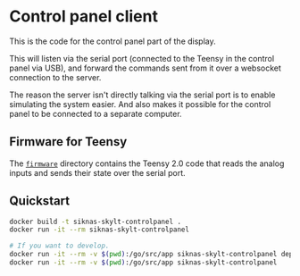 Control panel client
====================

This is the code for the control panel part of the display.

This will listen via the serial port (connected to the Teensy in the control panel via USB), and forward the commands sent from it over a websocket connection to the server.

The reason the server isn't directly talking via the serial port is to enable simulating the system easier. And also makes it possible for the control panel to be connected to a separate computer.

Firmware for Teensy
-------------------

The [`firmware`](firmware/) directory contains the Teensy 2.0 code that reads the analog inputs 
and sends their state over the serial port.

Quickstart
----------

```bash
docker build -t siknas-skylt-controlpanel .
docker run -it --rm siknas-skylt-controlpanel

# If you want to develop.
docker run -it --rm -v $(pwd):/go/src/app siknas-skylt-controlpanel dep ensure -v
docker run -it --rm -v $(pwd):/go/src/app siknas-skylt-controlpanel
```
